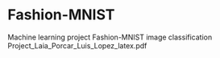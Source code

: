 # Fashion-MNIST
Machine learning project Fashion-MNIST image classification
Project_Laia_Porcar_Luis_Lopez_latex.pdf
